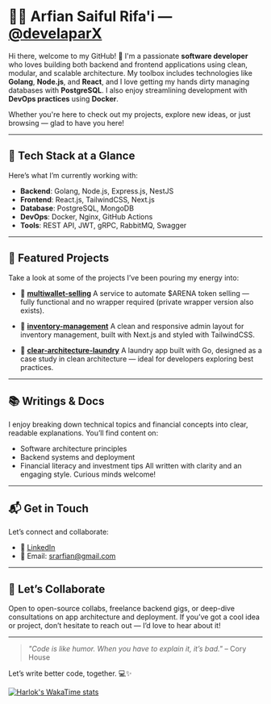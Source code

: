 # 👨‍💻 Arfian Saiful Rifa'i — [@develaparX](https://github.com/develaparX)

Hi there, welcome to my GitHub! 👋
I'm a passionate **software developer** who loves building both backend and frontend applications using clean, modular, and scalable architecture. My toolbox includes technologies like **Golang**, **Node.js**, and **React**, and I love getting my hands dirty managing databases with **PostgreSQL**. I also enjoy streamlining development with **DevOps practices** using **Docker**.

Whether you're here to check out my projects, explore new ideas, or just browsing — glad to have you here!

---

## 🚀 Tech Stack at a Glance

Here’s what I’m currently working with:

* **Backend**: Golang, Node.js, Express.js, NestJS
* **Frontend**: React.js, TailwindCSS, Next.js
* **Database**: PostgreSQL, MongoDB
* **DevOps**: Docker, Nginx, GitHub Actions
* **Tools**: REST API, JWT, gRPC, RabbitMQ, Swagger

---

## 🌟 Featured Projects

Take a look at some of the projects I’ve been pouring my energy into:

* 🧾 [**multiwallet-selling**](https://github.com/develaparX/multiwalletsell-arena-golang)
  A service to automate \$ARENA token selling — fully functional and no wrapper required (private wrapper version also exists).

* 💸 [**inventory-management**](https://github.com/develaparX/inventory-management)
  A clean and responsive admin layout for inventory management, built with Next.js and styled with TailwindCSS.

* 🧺 [**clear-architecture-laundry**](https://github.com/develaparX/clear-architecture-laundry)
  A laundry app built with Go, designed as a case study in clean architecture — ideal for developers exploring best practices.

---

## 📚 Writings & Docs

I enjoy breaking down technical topics and financial concepts into clear, readable explanations. You’ll find content on:

* Software architecture principles
* Backend systems and deployment
* Financial literacy and investment tips
  All written with clarity and an engaging style. Curious minds welcome!

---

## 📬 Get in Touch

Let’s connect and collaborate:

* 💼 [LinkedIn](https://linkedin.com/in/arfian-sr)
* 📧 Email: [srarfian@gmail.com](mailto:srarfian@gmail.com)

---

## 🤝 Let’s Collaborate

Open to open-source collabs, freelance backend gigs, or deep-dive consultations on app architecture and deployment. If you’ve got a cool idea or project, don’t hesitate to reach out — I’d love to hear about it!

---

> *"Code is like humor. When you have to explain it, it’s bad."* – Cory House

Let’s write better code, together. 💻✨

[![Harlok's WakaTime stats](https://github-readme-stats.vercel.app/api/wakatime?username=develaparX)](https://github.com/anuraghazra/github-readme-stats)
